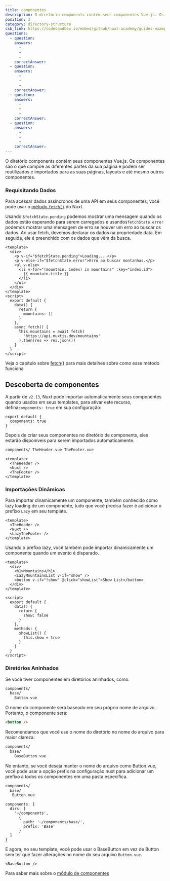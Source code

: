 ```yaml
---
title: componentes
description: O diretório components contém seus componentes Vue.js. Os componentes são o que compõe as diferentes partes da sua página e podem ser reutilizados e importados para as suas páginas, layouts e até mesmo outros componentes.
position: 3
category: directory-structure
csb_link: https://codesandbox.io/embed/github/nuxt-academy/guides-examples/tree/master/04_directory_structure/03_components?fontsize=14&hidenavigation=1&theme=dark
questions:
  - question:
    answers:
      -
      -
      -
    correctAnswer:
  - question:
    answers:
      -
      -
      -
    correctAnswer:
  - question:
    answers:
      -
      -
      -
    correctAnswer:
  - question:
    answers:
      -
      -
      -
    correctAnswer:
---
```


O diretório components contém seus componentes Vue.js. Os componentes são o que compõe as diferentes partes da sua página e podem ser reutilizados e importados para as suas páginas, layouts e até mesmo outros componentes.

### Requisitando Dados

Para acessar dados assíncronos de uma API em seus componentes, você pode usar o [ método `fetch()`](/guides/features/data-fetching#the-fetch-method) do Nuxt.

Usando `$fetchState.pending` podemos mostrar uma mensagem quando os dados estão esperando para serem carregados e usando`$fetchState.error` podemos mostrar uma mensagem de erro se houver um erro ao buscar os dados. Ao usar fetch, devemos declarar os dados na propriedade data. Em seguida, ele é preenchido com os dados que vêm da busca.

```html{}[components/MountainsList.vue]
<template>
  <div>
    <p v-if="$fetchState.pending">Loading....</p>
    <p v-else-if="$fetchState.error">Erro ao buscar montanhas.</p>
    <ul v-else>
      <li v-for="(mountain, index) in mountains" :key="index.id">
        {{ mountain.title }}
      </li>
    </ul>
  </div>
</template>
<script>
  export default {
    data() {
      return {
        mountains: []
      }
    },
    async fetch() {
      this.mountains = await fetch(
        'https://api.nuxtjs.dev/mountains'
      ).then(res => res.json())
    }
  }
</script>
```

<base-alert type="next">

Veja o capítulo sobre [fetch()](/guides/features/data-fetching#the-fetch-method) para mais detalhes sobre como esse método funciona

</base-alert>

## Descoberta de componentes

A partir de `v2.13`, Nuxt pode importar automaticamente seus componentes quando usados ​​em seus templates, para ativar este recurso, defina`components: true` em sua configuração:

```js{}[nuxt.config.js]
export default {
  components: true
}
```

Depois de criar seus componentes no diretório de components, eles estarão disponíveis para serem importados automaticamente.

```html
components/ TheHeader.vue TheFooter.vue
```

```html{}[layouts/default.vue]
<template>
  <TheHeader />
  <Nuxt />
  <TheFooter />
</template>
```

### Importações Dinâmicas

Para importar dinamicamente um componente, também conhecido como lazy loading de um componente, tudo que você precisa fazer é adicionar o prefixo `Lazy` em seu template.

```html{}[layouts.default.vue]
<template>
  <TheHeader />
  <Nuxt />
  <LazyTheFooter />
</template>
```

Usando o prefixo lazy, você também pode importar dinamicamente um componente quando um evento é disparado.

```html{}[pages/index.vue]
<template>
  <div>
    <h1>Mountains</h1>
    <LazyMountainsList v-if="show" />
    <button v-if="!show" @click="showList">Show List</button>
  </div>
</template>

<script>
  export default {
    data() {
      return {
        show: false
      }
    },
    methods: {
      showList() {
        this.show = true
      }
    }
  }
</script>
```

### Diretórios Aninhados

Se você tiver componentes em diretórios aninhados, como:

```bash
components/
  base/
    Button.vue
```

O nome do componente será baseado em seu próprio nome de arquivo. Portanto, o componente será:

```html
<button />
```

Recomendamos que você use o nome do diretório no nome do arquivo para maior clareza:

```bash
components/
  base/
    BaseButton.vue
```

No entanto, se você deseja manter o nome do arquivo como Button.vue, você pode usar a opção prefix na configuração nuxt para adicionar um prefixo a todos os componentes em uma pasta específica.

```bash
components/
  base/
   Button.vue
```

```bash{}[nuxt.config.js]
components: {
  dirs: [
    '~/components',
      {
        path: '~/components/base/',
        prefix: 'Base'
      }
  ]
}
```

E agora, no seu template, você pode usar o BaseButton em vez de Button sem ter que fazer alterações no nome do seu arquivo `Button.vue`.

```html{}[pages/index.vue]
<BaseButton />
```

<app-modal>
  <code-sandbox :src="csb_link"></code-sandbox>
</app-modal>

<base-alert type="next">

Para saber mais sobre o [módulo de componentes](/blog/improve-your-developer-experience-with-nuxt-components)

</base-alert>
